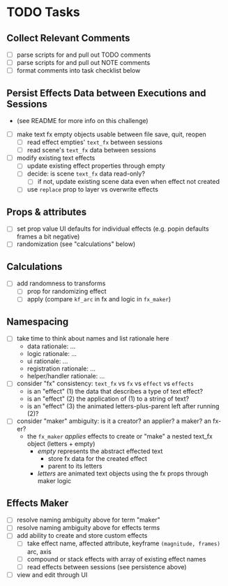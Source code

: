 # TODO Tasks

## Collect Relevant Comments
- [ ] parse scripts for and pull out TODO comments
- [ ] parse scripts for and pull out NOTE comments
- [ ] format comments into task checklist below

## Persist Effects Data between Executions and Sessions
- (see README for more info on this challenge)
- [ ] make text fx empty objects usable between file save, quit, reopen
  - [ ] read effect empties' `text_fx` between sessions
  - [ ] read scene's `text_fx` data between sessions
- [ ] modify existing text effects
  - [ ] update existing effect properties through empty
  - [ ] decide: is scene `text_fx` data read-only?
    - [ ] if not, update existing scene data even when effect not created
  - [ ] use `replace` prop to layer vs overwrite effects

## Props & attributes
- [ ] set prop value UI defaults for individual effects (e.g. popin defaults frames a bit negative)
- [ ] randomization (see "calculations" below)

## Calculations
- [ ] add randomness to transforms
  - [ ] prop for randomizing effect
  - [ ] apply (compare `kf_arc` in fx and logic in `fx_maker`)

## Namespacing
- [ ] take time to think about names and list rationale here
  - data rationale: ...
  - logic rationale: ...
  - ui rationale: ...
  - registration rationale: ...
  - helper/handler rationale: ...
- [ ] consider "fx" consistency: `text_fx` vs `fx` vs `effect` vs `effects`
  - is an "effect" (1) the data that describes a type of text effect?
  - is an "effect" (2) the application of (1) to a string of text?
  - is an "effect" (3) the animated letters-plus-parent left after running (2)?
- [ ] consider "maker" ambiguity: is it a creator? an applier? a maker? an fx-er?
  - the `fx_maker` _applies_ effects to create or "make" a nested text_fx object (letters + empty)
    - _empty_ represents the abstract effected text
      - store fx data for the created effect
      - parent to its letters
    - _letters_ are animated text objects using the fx props through maker logic

## Effects Maker
- [ ] resolve naming ambiguity above for term "maker"
- [ ] resolve naming ambiguity above for effects terms
- [ ] add ability to create and store custom effects
  - [ ] take effect name, affected attribute, keyframe `(magnitude, frames)` arc, axis
  - [ ] compound or stack effects with array of existing effect names
  - [ ] read effects between sessions (see persistence above)
- [ ] view and edit through UI
